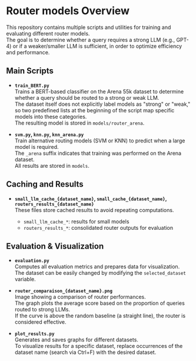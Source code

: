 # Router models Overview

This repository contains multiple scripts and utilities for training and evaluating different router models.  
The goal is to determine whether a query requires a strong LLM (e.g., GPT-4) or if a weaker/smaller LLM is sufficient, in order to optimize efficiency and performance.

## Main Scripts

- **`train_BERT.py`**  
  Trains a BERT-based classifier on the Arena 55k dataset to determine whether a query should be routed to a strong or weak LLM.  
  The dataset itself does not explicitly label models as "strong" or "weak," so two predefined lists at the beginning of the script map specific models into these categories.  
  The resulting model is stored in `models/router_arena`.

- **`svm.py`, `knn.py`, `knn_arena.py`**  
  Train alternative routing models (SVM or KNN) to predict when a large model is required.  
  The `_arena` suffix indicates that training was performed on the Arena dataset.  
  All results are stored in `models`.

## Caching and Results

- **`small_llm_cache_{dataset_name}`, `small_cache_{dataset_name}`, `routers_results_{dataset_name}`**  
  These files store cached results to avoid repeating computations.

  - `small_llm_cache_*`: results for small models  
  - `routers_results_*`: consolidated router outputs for evaluation

## Evaluation & Visualization

- **`evaluation.py`**  
  Computes all evaluation metrics and prepares data for visualization.  
  The dataset can be easily changed by modifying the `selected_dataset` variable.

- **`router_comparaison_{dataset_name}.png`**  
  Image showing a comparison of router performances.  
  The graph plots the average score based on the proportion of queries routed to strong LLMs.  
  If the curve is above the random baseline (a straight line), the router is considered effective.

- **`plot_results.py`**  
  Generates and saves graphs for different datasets.  
  To visualize results for a specific dataset, replace occurrences of the dataset name (search via Ctrl+F) with the desired dataset.
